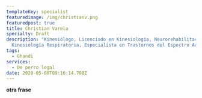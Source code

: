 ```yaml
---
templateKey: specialist
featuredimage: /img/christianv.png
featuredpost: true
title: Christian Varela
specialty: Draft
description: "Kinesiólogo, Licenciado en Kinesiología, Neurorehabilitación,
  Kinesiología Respiratoria, Especialista en Trastornos del Espectro Autista. "
tags:
  - Ghandi
services:
  - De perro legal
date: 2020-05-08T09:16:14.708Z
---
```

**otra frase**